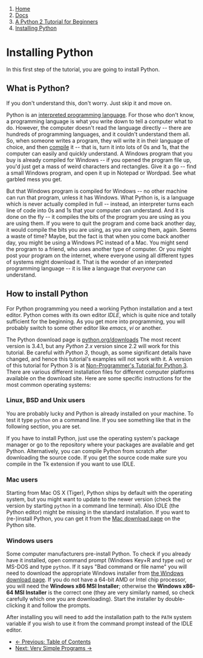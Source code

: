 <!-- -
Title: Installing Python
Description: A beginner level guide to installing Python
- -->

<ol class="breadcrumb">
  <li><a href="/">Home</a></li>
  <li><a href="/docs/">Docs</a></li>
  <li><a href="/docs/a-python-2-tutorial-for-beginners/">
    A Python 2 Tutorial for Beginners</a></li>
  <li><a href="/docs/a-python-2-tutorial-for-beginners/installing-python/">
    Installing Python</a></li>
</ol>

Installing Python
=================

In this first step of the tutorial, you are going to install Python.

What is Python?
---------------

If you don't understand this, don't worry. Just skip it and move on.

Python is an [interpreted programming language][1]. For those who don't know, a 
programming language is what you write down to tell a computer what to do. 
However, the computer doesn't read the language directly -- there are hundreds 
of programming languages, and it couldn't understand them all. So, when someone 
writes a program, they will write it in their language of choice, and then 
[compile][2] it -- that is, turn it into lots of 0s and 1s, that the computer 
can easily and quickly understand. A Windows program that you buy is already 
compiled for Windows -- if you opened the program file up, you'd just get a 
mass of weird characters and rectangles. Give it a go -- find a small Windows 
program, and open it up in Notepad or Wordpad. See what garbled mess you get.

But that Windows program is compiled for Windows -- no other machine can run 
that program, unless it has Windows. What Python is, is a language which is 
never actually compiled in full -- instead, an interpreter turns each line of 
code into 0s and 1s that your computer can understand. And it is done on the 
fly -- it compiles the bits of the program you are using as you are using them. 
If you were to quit the program and come back another day, it would compile the 
bits you are using, as you are using them, again. Seems a waste of time? Maybe, 
but the fact is that when you come back another day, you might be using a 
Windows PC instead of a Mac. You might send the program to a friend, who uses 
another type of computer. Or you might post your program on the internet, where 
everyone using all different types of systems might download it. That is the 
wonder of an interpreted programming language -- it is like a language that 
*everyone* can understand.

How to install Python
---------------------

For Python programming you need a working Python installation and a text 
editor. Python comes with its own editor *IDLE*, which is quite nice and 
totally sufficient for the beginning. As you get more into programming, you 
will probably switch to some other editor like *emacs*, *vi* or another.

The Python download page is [python.org/downloads][3] The most recent version 
is 3.4.1, but any *Python 2.x* version since 2.2 will work for this tutorial. 
Be careful with *Python 3*, though, as some significant details have changed, 
and hence this tutorial's examples will not work with it. A version of this 
tutorial for Python 3 is at [Non-Programmer's Tutorial for Python 3][4]. There 
are various different installation files for different computer platforms 
available on the download site. Here are some specific instructions for the 
most common operating systems:

### Linux, BSD and Unix users ###

You are probably lucky and Python is already installed on your machine. To test 
it type `python` on a command line. If you see something like that in the 
following section, you are set.

If you have to install Python, just use the operating system's package manager 
or go to the repository where your packages are available and get Python. 
Alternatively, you can compile Python from scratch after downloading the source 
code. If you get the source code make sure you compile in the Tk extension if 
you want to use IDLE.

### Mac users ###

Starting from Mac OS X (Tiger), Python ships by default with the operating 
system, but you  might want to update to the newer version (check the version 
by starting `python` in a command line terminal). Also IDLE (the Python editor) 
might be missing in the standard installation. If you want to (re-)install 
Python, you can get it from the [Mac download page][5] on the Python site.

### Windows users ###

Some computer manufacturers pre-install Python. To check if you already have it 
installed, open command prompt (Windows Key+R and type `cmd`) or MS-DOS and 
type `python`. If it says "Bad command or file name" you will need to download 
the appropriate Windows installer from [the Windows download page][6]. If you 
do not have a 64-bit AMD or Intel chip processor, you will need the 
**Windows x86 MSI Installer**; otherwise the **Windows x86-64 MSI Installer** 
is the correct one (they are very similarly named, so check carefully which one 
you are downloading). Start the installer by double-clicking it and follow the 
prompts.

After installing you will need to add the installation path to the `PATH` 
system variable if you wish to use it from the command prompt instead of the 
IDLE editor.

<ul class='pager'>
  <li class='previous'>
    <a href='/docs/a-python-2-tutorial-for-beginners/'>
      &larr; Previous: Table of Contents</a>
  </li>
  <li class='next'>
    <a href='/docs/a-python-2-tutorial-for-beginners/very-simple-programs/'>
      Next: Very Simple Programs &rarr;
    </a>
  </li>
</ul>

<!-- Links -->
[1]: https://en.wikipedia.org/wiki/interpreted_programming_language "Interpreted Programming Language"
[2]: https://en.wikipedia.org/wiki/compiler "Compiler"
[3]: https://www.python.org/downloads/ "Python Downloads"
[4]: https://en.wikibooks.org/wiki/Non-Programmer%27s_Tutorial_for_Python_3
[5]: https://www.python.org/downloads/mac-osx/ "Python Downloads for Mac"
[6]: https://www.python.org/download/releases/2.7.8/ "Python Downloads for Windows"
